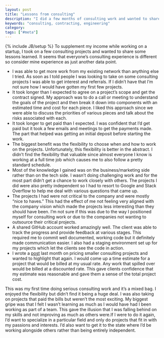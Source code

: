 ```yaml
---
layout: post
title: "Lessons from consulting"
description: "I did a few months of consulting work and wanted to share some of the lessons learned."
keywords: "consulting, contracting, engineering"
category:
tags: ["#meta"]
---
```

{% include JB/setup %}
To supplement my income while working on a startup, I took on a few consulting projects and wanted to share some lessons learned. It seems that everyone’s consulting experience is different so consider mine experience as just another data point.

<ul class="bulleted">
  <li>I was able to get more work from my existing network than anything else I tried. As soon as I told people I was looking to take on some consulting projects I was able to get interest and referrals. If I didn’t have that I’m not sure how I would have gotten my first few projects.</li>
  <li>It took longer than I expected to agree on a project’s scope and get the contract signed. My approach was to do a call or meeting to understand the goals of the project and then break it down into components with an estimated time and cost for each piece. I liked this approach since we were able to discuss the priorities of various pieces and talk about the risks associated with each.</li>
  <li>It took longer to get paid than I expected. I was confident that I’d get paid but it took a few emails and meetings to get the payments made. The part that helped was getting an initial deposit before starting the work.</li>
  <li>The biggest benefit was the flexibility to choose when and how to work on the projects.  Unfortunately, this flexibility is better in the abstract. I didn’t find the flexibility that valuable since almost everyone I know is working at a full time job which causes me to also follow a pretty standard schedule.</li>
  <li>Most of the knowledge I gained was on the business/marketing side rather than on the tech side. I wasn’t doing challenging work and for the most part didn’t get a chance to work closely with others. The projects I did were also pretty independent so I had to resort to Google and Stack Overflow to help me deal with various questions that came up.</li>
  <li>The projects I had were not critical to the company and were mostly “nice to haves.” This had the effect of me not feeling very aligned with the company vision which made the projects less interesting than they should have been. I’m not sure if this was due to the way I positioned myself for consulting work or due to the companies not wanting to outsource their critical projects.</li>
  <li>A shared GitHub account worked amazingly well. The client was able to track the progress and provide feedback at various stages. This required me to commit well documented, working code but it definitely made communication easier. I also had a staging environment set up for my projects which let the clients see the code in action.</li>
  <li>I wrote a <a href="http://dangoldin.com/2013/09/28/pricing-small-consulting-projects/">post</a> last month on pricing smaller consulting projects and wanted to highlight that again. I would come up a time estimate for a project that would be billed at my usual rate. Any work that spilled over would be billed at a discounted rate. This gave clients confidence that my estimate was reasonable and gave them a sense of the total project cost.</li>
</ul>

This was my first time doing serious consulting work and it’s a mixed bag. I enjoyed the flexibility but didn’t find it being a huge deal. I was also taking on projects that paid the bills but weren’t the most exciting. My biggest gripe was that I felt I wasn’t learning as much as I would have had I been working as part of a team. This gave the illusion that I was falling behind on my skills and not improving as much as others were.If I were to do it again, I’d want to specialize in a particular field and only do projects that fit in with my passions and interests. I’d also want to get it to the state where I’d be working alongside others rather than being entirely independent.